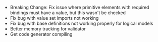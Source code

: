 * Breaking Change: Fix issue where primitive elements with required bindings must have a value, but this wasn't be checked
* Fix bug with value set imports not working
* Fix bug with base definitions not working properly for logical models
* Better memory tracking for validator
* Get code generator compiling
